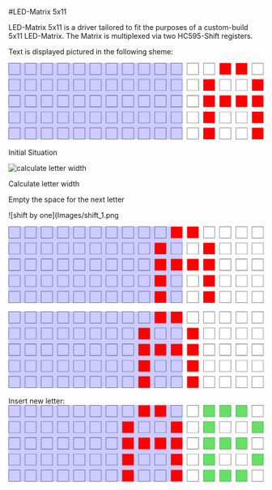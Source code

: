 #LED-Matrix 5x11

LED-Matrix 5x11 is a driver tailored to fit the purposes of
a custom-build 5x11 LED-Matrix. The Matrix is multiplexed via
two HC595-Shift registers.

Text is displayed pictured in the following sheme:

![initial situation](Images/initial_situation.png)

Initial Situation

![calculate letter width](Images/calculate_letter_width)

Calculate letter width

Empty the space for the next letter

![shift by one](Images/shift_1.png

![shift by two](Images/shift_2.png)

![shift by three](Images/shift_3.png)

Insert new letter:
![insert new letter](Images/insert_new_letter.png)